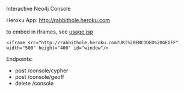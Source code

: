 Interactive Neo4j Console

Heroku App: http://rabbithole.heroku.com

to embed in iframes, see [usage.jsp](http://rabbithole.herokuapp.com/usage.jsp)

    <iframe src="http://rabbithole.heroku.com?URI%20ENCODED%20GEOFF" width="500" height="400" id="window"/>
    
    
Endpoints:

* post /console/cypher
* post /console/geoff
* delete /console
